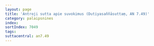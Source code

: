 ```yaml
---
layout: page
title: 'Antroji sutta apie suvokimus (Dutiyasaññāsuttaṃ, AN 7.49)'
category: palaipsnines
index: 
sortIndex: 7049
tags:
suttacentral: an7.49
---
```


